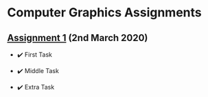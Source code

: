 # Computer Graphics Assignments
## [Assignment 1][assignment1] (2nd March 2020)
- ✔️ First Task

- ✔️ Middle Task 

- ✔️ Extra Task 

[assignment1]:https://github.com/MattRighetti/computer-graphics/tree/master/assignment_1